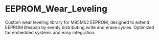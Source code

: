 # EEPROM_Wear_Leveling
Custom wear leveling library for M95M02 EEPROM, designed to extend EEPROM lifespan by evenly distributing write and erase cycles. Optimized for embedded systems and easy integration.
